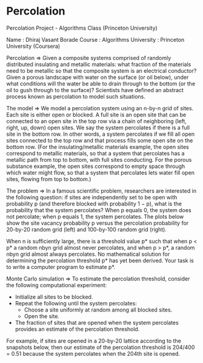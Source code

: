 # Percolation
Percolation Project - Algorithms Class (Princeton University)

Name        :   Dhiraj Vasant Borade
Course      :   Algorithms
University  :   Princeton University (Coursera)

Percolation => Given a composite systems comprised of randomly distributed insulating and metallic materials: what fraction of the materials need to be metallic so that the composite system is an electrical conductor? Given a porous landscape with water on the surface (or oil below), under what conditions will the water be able to drain through to the bottom (or the oil to gush through to the surface)? Scientists have defined an abstract process known as percolation to model such situations.

The model => We model a percolation system using an n-by-n grid of sites. Each site is either open or blocked. A full site is an open site that can be connected to an open site in the top row via a chain of neighboring (left, right, up, down) open sites. We say the system percolates if there is a full site in the bottom row. In other words, a system percolates if we fill all open sites connected to the top row and that process fills some open site on the bottom row. (For the insulating/metallic materials example, the open sites correspond to metallic materials, so that a system that percolates has a metallic path from top to bottom, with full sites conducting. For the porous substance example, the open sites correspond to empty space through which water might flow, so that a system that percolates lets water fill open sites, flowing from top to bottom.)

The problem => In a famous scientific problem, researchers are interested in the following question: if sites are independently set to be open with probability p (and therefore blocked with probability 1 − p), what is the probability that the system percolates? When p equals 0, the system does not percolate; when p equals 1, the system percolates. The plots below show the site vacancy probability p versus the percolation probability for 20-by-20 random grid (left) and 100-by-100 random grid (right).

When n is sufficiently large, there is a threshold value p* such that when p < p* a random nbyn grid almost never percolates, and when p > p*, a random nbyn grid almost always percolates. No mathematical solution for determining the percolation threshold p* has yet been derived. Your task is to write a computer program to estimate p*.

Monte Carlo simulation => To estimate the percolation threshold, consider the following computational experiment:
  * Initialize all sites to be blocked.
  * Repeat the following until the system percolates:
      * Choose a site uniformly at random among all blocked sites.
      * Open the site.
  * The fraction of sites that are opened when the system percolates provides an estimate of the percolation threshold.
  
For example, if sites are opened in a 20-by-20 lattice according to the snapshots below, then our estimate of the percolation threshold is 204/400 = 0.51 because the system percolates when the 204th site is opened.
